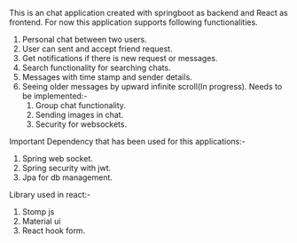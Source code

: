 This is an chat application created with springboot as backend and 
React as frontend.
For now this application supports following functionalities.
1. Personal chat between two users.
2. User can sent and accept friend request.
3. Get notifications if there is new request or messages.
4. Search functionality for searching chats.
5. Messages with time stamp and sender details.
6. Seeing older messages by upward infinite scroll(In progress).
   Needs to be implemented:-
   1. Group chat functionality.
   2. Sending images in chat.
   3. Security for websockets.

Important Dependency that has been used for this applications:-
1. Spring web socket.
2. Spring security with jwt.
3. Jpa for db management.

Library used in react:-
1. Stomp js
2. Material ui
3. React hook form.

